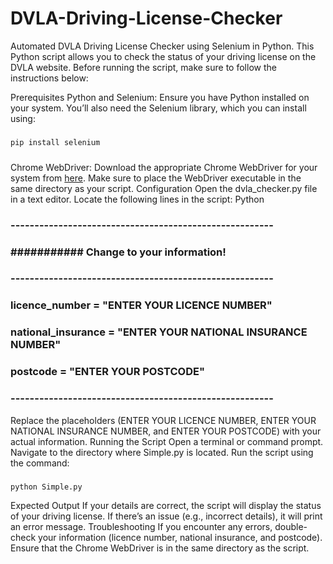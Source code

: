 # DVLA-Driving-License-Checker
Automated DVLA Driving License Checker using Selenium in Python. This Python script allows you to check the status of your driving license on the DVLA website. Before running the script, make sure to follow the instructions below:

Prerequisites
Python and Selenium: Ensure you have Python installed on your system. You’ll also need the Selenium library, which you can install using:
#####
``` pip install selenium ```
#####
Chrome WebDriver: Download the appropriate Chrome WebDriver for your system from [here](https://developer.chrome.com/docs/chromedriver/downloads). Make sure to place the WebDriver executable in the same directory as your script.
Configuration
Open the dvla_checker.py file in a text editor.
Locate the following lines in the script:
Python

### -------------------------------------------------------
### ########### Change to your information! ##############
### -------------------------------------------------------
### licence_number = "ENTER YOUR LICENCE NUMBER"
### national_insurance = "ENTER YOUR NATIONAL INSURANCE NUMBER"
### postcode = "ENTER YOUR POSTCODE"
### -------------------------------------------------------

Replace the placeholders (ENTER YOUR LICENCE NUMBER, ENTER YOUR NATIONAL INSURANCE NUMBER, and ENTER YOUR POSTCODE) with your actual information.
Running the Script
Open a terminal or command prompt.
Navigate to the directory where Simple.py is located.
Run the script using the command:
#####
```python Simple.py ```

Expected Output
If your details are correct, the script will display the status of your driving license.
If there’s an issue (e.g., incorrect details), it will print an error message.
Troubleshooting
If you encounter any errors, double-check your information (licence number, national insurance, and postcode).
Ensure that the Chrome WebDriver is in the same directory as the script.
